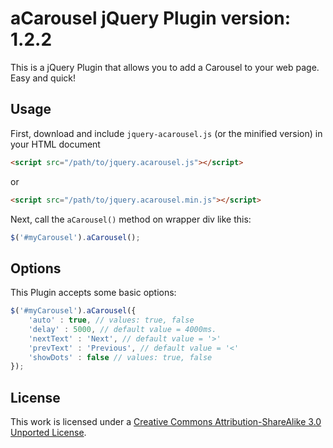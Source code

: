 aCarousel jQuery Plugin 
version: 1.2.2
======================= 

This is a jQuery Plugin that allows you to add a Carousel to your web page. Easy and quick! 


## Usage  
First, download and include `jquery-acarousel.js` (or the minified version) in your HTML document

```html
<script src="/path/to/jquery.acarousel.js"></script>
```
or

```html
<script src="/path/to/jquery.acarousel.min.js"></script>
```

Next, call the `aCarousel()` method on wrapper div like this:

```javascript
$('#myCarousel').aCarousel();
```
## Options
This Plugin accepts some basic options:

```javascript
$('#myCarousel').aCarousel({
	'auto' : true, // values: true, false
	'delay' : 5000, // default value = 4000ms. 
	'nextText' : 'Next', // default value = '>'
	'prevText' : 'Previous', // default value = '<'
	'showDots' : false // values: true, false
});
```

## License

This work is licensed under a [Creative Commons Attribution-ShareAlike 3.0 Unported License](http://creativecommons.org/licenses/by-sa/3.0/).
